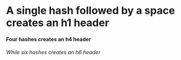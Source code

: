 # A single hash followed by a space creates an h1 header
#### Four hashes creates an h4 header
###### While six hashes creates an h6 header
